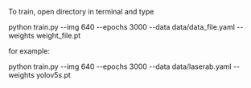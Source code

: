 To train, open directory in terminal and type

python train.py --img 640 --epochs 3000 --data data/data_file.yaml --weights weight_file.pt

for example:

python train.py --img 640 --epochs 3000 --data data/laserab.yaml --weights yolov5s.pt
